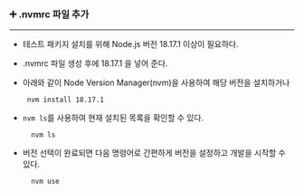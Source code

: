 ### ➕ .nvmrc 파일 추가

---

- 테스트 패키지 설치를 위해 Node.js 버전 18.17.1 이상이 필요하다.
- .nvmrc 파일 생성 후에 18.17.1 을 넣어 준다.
- 아래와 같이 Node Version Manager(nvm)을 사용하여 해당 버전을 설치하거나

       nvm install 18.17.1

- `nvm ls`를 사용하여 현재 설치된 목록을 확인할 수 있다.

        nvm ls

- 버전 선택이 완료되면 다음 명령어로 간편하게 버전을 설정하고 개발을 시작할 수 있다.

        nvm use
